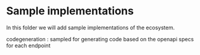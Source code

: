 # Sample implementations

In this folder we will add sample implementations of the ecosystem.

codegeneration : sampled for generating code based on the openapi specs for each endpoint